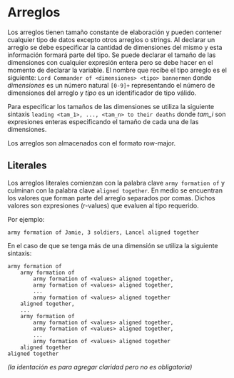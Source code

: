 # Arreglos

Los arreglos tienen tamaño constante de elaboración
y pueden contener cualquier tipo de datos excepto
otros arreglos o strings. Al declarar un arreglo
se debe especificar la cantidad de dimensiones
del mismo y esta información formará parte del tipo.
Se puede declarar el tamaño de las dimensiones
con cualquier expresión entera pero se debe
hacer en el momento de declarar la variable.
El nombre que recibe el tipo arreglo es el
siguiente: `Lord Commander of <dimensiones> <tipo> bannermen`
donde *dimensiones* es un número natural `[0-9]+`
representando el número de dimensiones del arreglo y
*tipo* es un identificador de tipo válido.

Para especificar los tamaños de las dimensiones se utiliza
la siguiente sintaxis
`leading <tam_1>, ..., <tam_n> to their deaths`
donde *tam_i* son expresiones enteras especificando el
tamaño de cada una de las dimensiones.

Los arreglos son almacenados con el formato row-major.

## Literales

Los arreglos literales comienzan con la palabra clave
`army formation of` y culminan con la palabra clave
`aligned together`. En medio se encuentran los valores
que forman parte del arreglo separados por comas.
Dichos valores son expresiones (r-values) que evaluen al tipo
requerido.

Por ejemplo:
```
army formation of Jamie, 3 soldiers, Lancel aligned together
```

En el caso de que se tenga más de una dimensión se utiliza la
siguiente sintaxis:
```
army formation of
    army formation of
        army formation of <values> aligned together,
        army formation of <values> aligned together,
        ...
        army formation of <values> aligned together
    aligned together,
    ...
    army formation of
        army formation of <values> aligned together,
        army formation of <values> aligned together,
        ...
        army formation of <values> aligned together
    aligned together
aligned together
```

*(la identación es para agregar claridad pero no es
obligatoria)*

